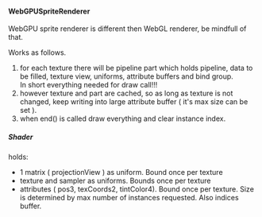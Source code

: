 #### WebGPUSpriteRenderer 

WebGPU sprite renderer is different then WebGL renderer, be mindfull of that.

Works as follows.

1. for each texture there will be pipeline part which holds pipeline,
 data to be filled, texture view, uniforms, attribute buffers and bind group.  
 In short everything needed for draw call!!!
2. however texture and part are cached, so as long as texture is not changed, keep writing into large attribute buffer ( it's max size can be set ).
3. when end() is called draw everything and clear instance index.

##### Shader 

holds:
- 1 matrix ( projectionView ) as uniform. Bound once per texture
- texture and sampler as uniforms. Bounds once per texture
- attributes ( pos3, texCoords2, tintColor4). Bound once per texture. Size is determined by max number of instances requested. Also indices buffer.

